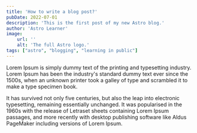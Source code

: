 ```yaml
---
title: 'How to write a blog post?'
pubDate: 2022-07-01
description: 'This is the first post of my new Astro blog.'
author: 'Astro Learner'
image:
    url: ''
    alt: 'The full Astro logo.'
tags: ["astro", "blogging", "learning in public"]
---
```


Lorem Ipsum is simply dummy text of the printing and typesetting industry. Lorem Ipsum has been the industry's standard dummy text ever since the 1500s, when an unknown printer took a galley of type and scrambled it to make a type specimen book. 

It has survived not only five centuries, but also the leap into electronic typesetting, remaining essentially unchanged. It was popularised in the 1960s with the release of Letraset sheets containing Lorem Ipsum passages, and more recently with desktop publishing software like Aldus PageMaker including versions of Lorem Ipsum.